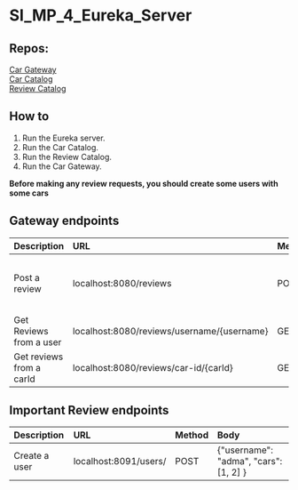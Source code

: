 # SI_MP_4_Eureka_Server

## Repos:

[Car Gateway](https://github.com/SOFTBoiS/SI_MP_4_Car_Gateway)  
[Car Catalog](https://github.com/SOFTBoiS/SI_MP_4_Car_Catalog)  
[Review Catalog](https://github.com/SOFTBoiS/SI_MP_4_Review_Catalog)

## How to

1. Run the Eureka server.
2. Run the Car Catalog.
3. Run the Review Catalog.
4. Run the Car Gateway.

**Before making any review requests, you should create some users with some cars**

## Gateway endpoints

| Description              | URL                                        | Method | Body                                            |
| :----------------------- | :----------------------------------------- | :----- | :---------------------------------------------- |
| Post a review            | localhost:8080/reviews                     | POST   | { "username": "adma", "carId": 2, "rating": 5 } |
| Get Reviews from a user  | localhost:8080/reviews/username/{username} | GET    |
| Get reviews from a carId | localhost:8080/reviews/car-id/{carId}      | GET    |

## Important Review endpoints

| Description   | URL                   | Method | Body                                  |
| :------------ | :-------------------- | :----- | :------------------------------------ |
| Create a user | localhost:8091/users/ | POST   | {"username": "adma", "cars": [1, 2] } |
